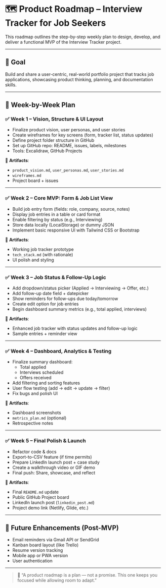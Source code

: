 # 🗺️ Product Roadmap – Interview Tracker for Job Seekers

This roadmap outlines the step-by-step weekly plan to design, develop, and deliver a functional MVP of the Interview Tracker project.

---

## 🚦 Goal

Build and share a user-centric, real-world portfolio project that tracks job applications, showcasing product thinking, planning, and documentation skills.

---

## 📅 Week-by-Week Plan

### ✅ Week 1 – Vision, Structure & UI Layout
- Finalize product vision, user personas, and user stories
- Create wireframes for key screens (form, tracker list, status updates)
- Define project folder structure in GitHub
- Set up GitHub repo: README, issues, labels, milestones
- Tools: Excalidraw, GitHub Projects

🔧 **Artifacts**:
- `product_vision.md`, `user_personas.md`, `user_stories.md`
- `wireframes.md`
- Project board + issues

---

### ✅ Week 2 – Core MVP: Form & Job List View
- Build job entry form (fields: role, company, source, notes)
- Display job entries in a table or card format
- Enable filtering by status (e.g., Interviewing)
- Store data locally (LocalStorage) or dummy JSON
- Implement basic responsive UI with Tailwind CSS or Bootstrap

🔧 **Artifacts**:
- Working job tracker prototype
- `tech_stack.md` (with rationale)
- UI polish and styling

---

### ✅ Week 3 – Job Status & Follow-Up Logic
- Add dropdown/status picker (Applied → Interviewing → Offer, etc.)
- Add follow-up date field + datepicker
- Show reminders for follow-ups due today/tomorrow
- Create edit option for job entries
- Begin dashboard summary metrics (e.g., total applied, interviews)

🔧 **Artifacts**:
- Enhanced job tracker with status updates and follow-up logic
- Sample entries + reminder view

---

### ✅ Week 4 – Dashboard, Analytics & Testing
- Finalize summary dashboard:
  - Total applied
  - Interviews scheduled
  - Offers received
- Add filtering and sorting features
- User flow testing (add → edit → update → filter)
- Fix bugs and polish UI

🔧 **Artifacts**:
- Dashboard screenshots
- `metrics_plan.md` (optional)
- Retrospective notes

---

### ✅ Week 5 – Final Polish & Launch
- Refactor code & docs
- Export-to-CSV feature (if time permits)
- Prepare LinkedIn launch post + case study
- Create a walkthrough video or GIF demo
- Final push: Share, showcase, and reflect

🔧 **Artifacts**:
- Final `README.md` update
- Public GitHub Project board
- LinkedIn launch post (`linkedin_post.md`)
- Project demo link (Netlify, Glide, etc.)

---

## 🧠 Future Enhancements (Post-MVP)
- Email reminders via Gmail API or SendGrid
- Kanban board layout (like Trello)
- Resume version tracking
- Mobile app or PWA version
- User authentication

---

> 🧭 “A product roadmap is a plan — not a promise. This one keeps you focused while allowing room to adapt.”

